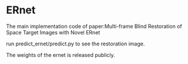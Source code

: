 # ERnet
The main implementation code of paper:Multi-frame Blind Restoration of Space Target Images with Novel ERnet

run predict_ernet/predict.py to see the restoration image.

The weights of the ernet is released publicly.


